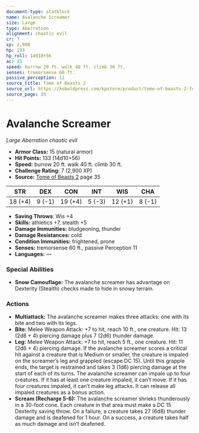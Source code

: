 ```yaml
---
document-type: statblock
name: Avalanche Screamer
size: Large
type: Aberration
alignment: chaotic evil
cr: 7
xp: 2,900
hp: 133
hp_roll: 14d10+56
ac: 15
speed: burrow 20 ft. walk 40 ft. climb 30 ft.
senses: tremorsense 60 ft. 
passive_perception: 11
source_title: Tome of Beasts 2
source_url: https://koboldpress.com/kpstore/product/tome-of-beasts-2-for-5th-edition
source_page: 35
---
```


# Avalanche Screamer

*Large* *Aberration* *chaotic evil*

- **Armor Class:** 15 (natural armor)
- **Hit Points:** 133 (14d10+56)
- **Speed:** burrow 20 ft. walk 40 ft. climb 30 ft.
- **Challenge Rating:** 7 (2,900 XP)
- **Source:** [Tome of Beasts 2](https://koboldpress.com/kpstore/product/tome-of-beasts-2-for-5th-edition) page 35

| STR | DEX | CON | INT | WIS | CHA |
| --- | --- | --- | --- | --- | --- |
| 18 (+4) | 9 (-1) | 19 (+4) | 5 (-3) | 12 (+1) | 8 (-1) |

- **Saving Throws**: Wis +4
- **Skills:** athletics +7, stealth +5
- **Damage Immunities:** bludgeoning, thunder
- **Damage Resistances:** cold
- **Condition Immunities:** frightened, prone
- **Senses:** tremorsense 60 ft., passive Perception 11
- **Languages:** —

### Special Abilities

- **Snow Camouflage:** The avalanche screamer has advantage on Dexterity (Stealth) checks made to hide in snowy terrain.

### Actions

- **Multiattack:** The avalanche screamer makes three attacks: one with its bite and two with its legs.
- **Bite:** Melee Weapon Attack: +7 to hit, reach 10 ft., one creature. Hit: 13 (2d8 + 4) piercing damage plus 7 (2d6) thunder damage.
- **Leg:** Melee Weapon Attack: +7 to hit, reach 5 ft., one creature. Hit: 11 (2d6 + 4) piercing damage. If the avalanche screamer scores a critical hit against a creature that is Medium or smaller, the creature is impaled on the screamer’s leg and grappled (escape DC 15). Until this grapple ends, the target is restrained and takes 3 (1d6) piercing damage at the start of each of its turns. The avalanche screamer can impale up to four creatures. If it has at least one creature impaled, it can’t move. If it has four creatures impaled, it can’t make leg attacks. It can release all impaled creatures as a bonus action.
- **Scream (Recharge 5-6):** The avalanche screamer shrieks thunderously in a 30-foot cone. Each creature in that area must make a DC 15 Dexterity saving throw. On a failure, a creature takes 27 (6d8) thunder damage and is deafened for 1 hour. On a success, a creature takes half as much damage and isn’t deafened.
